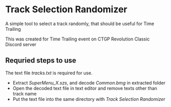 # Track Selection Randomizer

A simple tool to select a track randomly, that should be useful for Time Trailing

This was created for Time Trailing event on CTGP Revolution Classic Discord server

## Requried steps to use

The text file *tracks.txt* is required for use.

- Extract *SuperMenu_X.szs*, and decode *Common.bmg* in extracted folder
- Open the decoded text file in text editor and remove texts other than track name
- Put the text file into the same directory with *Track Selection Randomizer*
